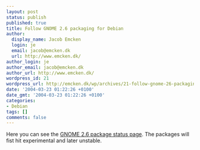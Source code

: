 ```yaml
---
layout: post
status: publish
published: true
title: Follow GNOME 2.6 packaging for Debian
author:
  display_name: Jacob Emcken
  login: je
  email: jacob@emcken.dk
  url: http://www.emcken.dk/
author_login: je
author_email: jacob@emcken.dk
author_url: http://www.emcken.dk/
wordpress_id: 21
wordpress_url: http://emcken.dk/wp/archives/21-follow-gnome-26-packaging-for-debian.html
date: '2004-03-23 01:22:26 +0100'
date_gmt: '2004-03-23 01:22:26 +0100'
categories:
- Debian
tags: []
comments: false
---
```

Here you can see the <a href="http://pkg-gnome.alioth.debian.org/package-status.html">GNOME 2.6 package status page</a>. The packages will fist hit experimental and later unstable.

